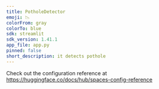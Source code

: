```yaml
---
title: PotholeDetector
emoji: 📉
colorFrom: gray
colorTo: blue
sdk: streamlit
sdk_version: 1.41.1
app_file: app.py
pinned: false
short_description: it detects pothole
---
```


Check out the configuration reference at https://huggingface.co/docs/hub/spaces-config-reference

